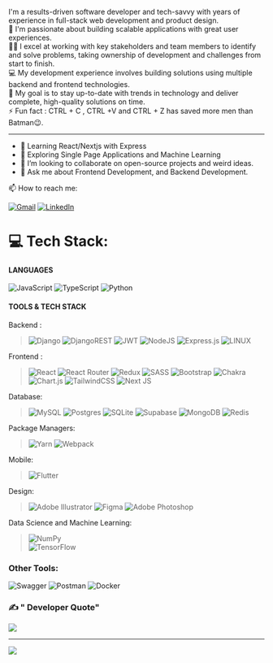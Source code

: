 I'm a results-driven software developer and tech-savvy with years of experience in full-stack web development and product design. <br>
💖 I'm passionate about building scalable applications with great user experiences.<br>
💪🏼 I excel at working with key stakeholders and team members to identify and solve problems, taking ownership of development and challenges from start to finish.<br>
💻 My development experience involves building solutions using multiple backend and frontend technologies.<br>
🎯 My goal is to stay up-to-date with trends in technology and deliver complete, high-quality solutions on time.<br>
⚡ Fun fact :  CTRL + C , CTRL +V and CTRL + Z has saved more men than Batman😉.

---
- 📝 Learning React/Nextjs with Express 
- 🔦 Exploring Single Page Applications and Machine Learning
- 👯  I’m looking to collaborate on open-source projects and weird ideas.
- 💬  Ask me about Frontend Development, and Backend Development.

📫 How to reach me: 

[![Gmail](https://img.shields.io/badge/-GMAIL-D14836?style=for-the-badge&logo=gmail&logoColor=white)](mailto:philipobiri3.1@gmail.com)
[![LinkedIn](https://img.shields.io/badge/-LINKEDIN-0077B5?style=for-the-badge&logo=linkedin&logoColor=white)](https://www.linkedin.com/in/philipobiri/)


# 💻 Tech Stack:

#### LANGUAGES
![JavaScript](https://img.shields.io/badge/javascript-%23323330.svg?style=for-the-badge&logo=javascript&logoColor=%23F7DF1E)
![TypeScript](https://img.shields.io/badge/typescript-%23007ACC.svg?style=for-the-badge&logo=typescript&logoColor=white) 
![Python](https://img.shields.io/badge/python-3670A0?style=for-the-badge&logo=python&logoColor=ffdd54) 



#### TOOLS & TECH STACK

Backend : 
> ![Django](https://img.shields.io/badge/django-%23092E20.svg?style=for-the-badge&logo=django&logoColor=white)
  ![DjangoREST](https://img.shields.io/badge/DJANGO-REST-ff1709?style=for-the-badge&logo=django&logoColor=white&color=ff1709&labelColor=gray)
  ![JWT](https://img.shields.io/badge/JWT-black?style=for-the-badge&logo=JSON%20web%20tokens)
  ![NodeJS](https://img.shields.io/badge/node.js-6DA55F?style=for-the-badge&logo=node.js&logoColor=white)
  ![Express.js](https://img.shields.io/badge/express.js-%23404d59.svg?style=for-the-badge&logo=express&logoColor=%2361DAFB)
  ![LINUX](https://img.shields.io/badge/Linux-FCC624?style=for-the-badge&logo=linux&logoColor=black) 

Frontend : 
> ![React](https://img.shields.io/badge/react-%2320232a.svg?style=for-the-badge&logo=react&logoColor=%2361DAFB) 
  ![React Router](https://img.shields.io/badge/React_Router-CA4245?style=for-the-badge&logo=react-router&logoColor=white) 
  ![Redux](https://img.shields.io/badge/redux-%23593d88.svg?style=for-the-badge&logo=redux&logoColor=white)
  ![SASS](https://img.shields.io/badge/SASS-hotpink.svg?style=for-the-badge&logo=SASS&logoColor=white) 
  ![Bootstrap](https://img.shields.io/badge/bootstrap-%23563D7C.svg?style=for-the-badge&logo=bootstrap&logoColor=white)
  ![Chakra](https://img.shields.io/badge/chakra-%234ED1C5.svg?style=for-the-badge&logo=chakraui&logoColor=white) ![Chart.js](https://img.shields.io/badge/chart.js-F5788D.svg?style=for-the-badge&logo=chart.js&logoColor=white)
  ![TailwindCSS](https://img.shields.io/badge/tailwindcss-%2338B2AC.svg?style=for-the-badge&logo=tailwind-css&logoColor=white)
  ![Next JS](https://img.shields.io/badge/Next-black?style=for-the-badge&logo=next.js&logoColor=white) 

Database:
> ![MySQL](https://img.shields.io/badge/mysql-%2300f.svg?style=for-the-badge&logo=mysql&logoColor=white)
  ![Postgres](https://img.shields.io/badge/postgres-%23316192.svg?style=for-the-badge&logo=postgresql&logoColor=white)
  ![SQLite](https://img.shields.io/badge/sqlite-%2307405e.svg?style=for-the-badge&logo=sqlite&logoColor=white) 
  ![Supabase](https://img.shields.io/badge/Supabase-3ECF8E?style=for-the-badge&logo=supabase&logoColor=white) 
  ![MongoDB](https://img.shields.io/badge/MongoDB-%234ea94b.svg?style=for-the-badge&logo=mongodb&logoColor=white)
  ![Redis](https://img.shields.io/badge/redis-%23DD0031.svg?style=for-the-badge&logo=redis&logoColor=white)
  
Package Managers:
> ![Yarn](https://img.shields.io/badge/yarn-%232C8EBB.svg?style=for-the-badge&logo=yarn&logoColor=white) 
  ![Webpack](https://img.shields.io/badge/webpack-%238DD6F9.svg?style=for-the-badge&logo=webpack&logoColor=black) 


 Mobile:
>  ![Flutter](https://img.shields.io/badge/Flutter-%2302569B.svg?style=for-the-badge&logo=Flutter&logoColor=white)


Design:
> ![Adobe Illustrator](https://img.shields.io/badge/adobeillustrator-%23FF9A00.svg?style=for-the-badge&logo=adobeillustrator&logoColor=white) 
  ![Figma](https://img.shields.io/badge/figma-%23F24E1E.svg?style=for-the-badge&logo=figma&logoColor=white)
  ![Adobe Photoshop](https://img.shields.io/badge/adobephotoshop-%2331A8FF.svg?style=for-the-badge&logo=adobephotoshop&logoColor=white)

Data Science and Machine Learning:
> ![NumPy](https://img.shields.io/badge/numpy-%23013243.svg?style=for-the-badge&logo=numpy&logoColor=white)  
  ![TensorFlow](https://img.shields.io/badge/TensorFlow-%23FF6F00.svg?style=for-the-badge&logo=TensorFlow&logoColor=white)


### Other Tools:
![Swagger](https://img.shields.io/badge/-Swagger-%23Clojure?style=for-the-badge&logo=swagger&logoColor=white)
![Postman](https://img.shields.io/badge/Postman-FF6C37?style=for-the-badge&logo=postman&logoColor=white) 
![Docker](https://img.shields.io/badge/docker-%230db7ed.svg?style=for-the-badge&logo=docker&logoColor=white) 


### ✍️ " Developer Quote"
![](https://quotes-github-readme.vercel.app/api?type=horizontal&theme=radical)

---
[![](https://visitcount.itsvg.in/api?id=philipObiri&icon=0&color=0)](https://visitcount.itsvg.in)

